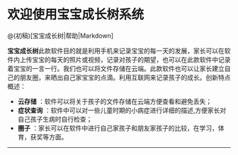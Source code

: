# 欢迎使用宝宝成长树系统

@(初稿)[宝宝成长树|帮助|Markdown]

**宝宝成长树**此款软件目的就是利用手机来记录宝宝的每一天的发展，家长可以在软件内上传宝宝的每天的照片或视频，记录对孩子的期望，也可以在此款软件中记录着宝宝的一言一行。我们也可以将文件存储在云端。此款软件也可以让家长建立自己的朋友圈，来晒出自己家宝宝的点滴。利用互联网来记录孩子的成长。创新特点概述：
 
- **云存储** ：软件可以将关于孩子的文件存储在云端方便查看和避免丢失；
- **症状查询** ：软件中可以对一些儿童时期的小病症进行详细的描述,方便家长对自己孩子生病时自行检查；
- **圈子** ：家长可以在软件中进行自己家孩子和朋友家孩子的比较，在学习，体育，获奖等方面。

-------------------

